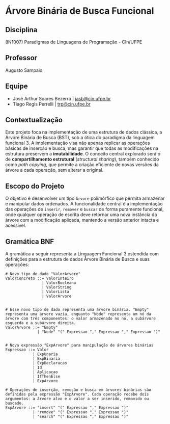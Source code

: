 # Árvore Binária de Busca Funcional

## Disciplina

(IN1007) Paradigmas de Linguagens de Programação - CIn/UFPE

## Professor

Augusto Sampaio

## Equipe

* José Arthur Soares Bezerra | jasb@cin.ufpe.br
* Tiago Regis Perrelli | trp@cin.ufpe.br

## Contextualização

Este projeto foca na implementação de uma estrutura de dados clássica, a Árvore Binária de Busca (BST), sob a ótica do paradigma da linguagem funcional 3. A implementação visa não apenas replicar as operações básicas de inserção e busca, mas garantir que todas as modificações na estrutura preservem a **imutabilidade**. O conceito central explorado será o de **compartilhamento estrutural** (*structural sharing*), também conhecido como *path copying*, que permite a criação eficiente de novas versões da árvore a cada operação, sem alterar a original.

## Escopo do Projeto

O objetivo é desenvolver um tipo `Árvore` polimórfico que permita armazenar e manipular dados ordenados. A funcionalidade central é a implementação das operações de `inserir`, `remover` e `buscar` de forma puramente funcional, onde qualquer operação de escrita deve retornar uma nova instância da árvore com a modificação aplicada, mantendo a versão anterior intacta e acessível.

## Gramática BNF

A gramática a seguir representa a Linguagem Funcional 3 estendida com definições para a estrutura de dados Árvore Binária de Busca e suas operações:

```
# Novo tipo de dado "ValorArvore"
ValorConcreto ::= ValorInteiro
                | ValorBooleano
                | ValorString
                | ValorLista
                | ValorArvore


# Esse novo tipo de dado representa uma árvore binária. "Empty" representa uma árvore vazia, enquanto "Node" representa um nó da árvore com três componentes: o valor armazenado no nó, a subárvore esquerda e a subárvore direita.
ValorArvore ::= "Empty"
              | "Node" "(" Expressao "," Expressao "," Expressao ")"


# Nova expressão "ExpArvore" para manipulação de árvores binárias
Expressao ::= Valor
            | ExpUnaria
            | ExpBinaria
            | ExpDeclaracao
            | Id
            | Aplicacao
            | IfThenElse
            | ExpArvore

# Operações de inserção, remoção e busca em árvores binárias são definidas pela expressão "ExpArvore". Cada operação recebe dois argumentos: a árvore alvo e o valor a ser inserido, removido ou buscado.
ExpArvore ::= "insert" "(" Expressao "," Expressao ")" 
            | "remove" "(" Expressao "," Expressao ")" 
            | "search" "(" Expressao "," Expressao ")"
